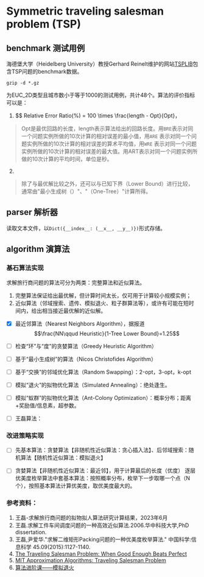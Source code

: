 # Symmetric traveling salesman problem (TSP)

## benchmark 测试用例

海德堡大学（Heidelberg University）教授Gerhard
Reinelt维护的网站[TSPLIB](http://comopt.ifi.uni-heidelberg.de/software/TSPLIB95/)包含TSP问题的benchmark数据。

```commandline
gzip -d *.gz
```

为EUC_2D类型且城市数小于等于1000的测试用例，共计48个。算法的评价指标可以是：

1. $$ Relative Error Ratio(%) = 100 \times \frac{length - Opt}{Opt}，

> Opt是最优回路的长度，length表示算法给出的回路长度。用`BRE`表示对同一个问题实例所做的10次计算的相对误差的最小值，用`ARE`
> 表示对同一个问题实例所做的10次计算的相对误差的算术平均值，用`WRE`
> 表示对同一个问题实例所做的10次计算的相对误差的最大值。用ART表示对同一个问题实例所做的10次计算的平均时间，单位是秒。

2. $$ $$

> 除了与最优解比较之外，还可以与已知下界（Lower Bound）进行比较，通常由"最小生成树（）"、"（One-Tree）"计算所得。

## parser 解析器

读取文本文件，以`Dict({__index__: (__x__, __y__)})`形式存储。

## algorithm 演算法

### 基石算法实现

求解旅行商问题的算法可分为两类：完整算法和近似算法。

1. 完整算法保证给出最优解，但计算时间太长，仅可用于计算较小规模实例；
2. 近似算法（邻域搜索、遗传、模拟退火、粒子群算法等），或许有可能在短时间内，给出相当接近最优解的近似解。

- [x] 最近邻算法（Nearest Neighbors Algorithm），据报道$$\frac{NN\qqud Heuristic}{1-Tree Lower Bound}=1.25$$

- [ ] 检查“环”与“度”的贪婪算法（Greedy Heuristic Algorithm）

- [ ] 基于“最小生成树”的算法（Nicos Christofides Algorithm）

- [ ] 基于“交换”的邻域优化算法（Random Swapping）：2-opt，3-opt，k-opt

- [ ] 模拟“退火”的拟物优化算法（Simulated Annealing）：绝处逢生。

- [ ] 模拟“蚁群”的拟物优化算法（Ant-Colony Optimization）：概率分布；距离+奖励值/信息素，超参数。

- [ ] 王磊算法：

### 改进策略实现

- [ ] 先基本算法：贪婪算法【非随机性近似算法：贪心插入法】、后邻域搜索：随机算法【随机性近似算法：模拟退火】

- [ ] 贪婪算法【非随机性近似算法：最近邻】，用于计算最后的长度（优度）
  逐层优美度枚举算法中套基本算法：按照概率分布，枚举下一步取哪一个点（N个），按照基本算法计算优美度，取优美度最大的。

### 参考资料：

1. 王磊-求解旅行商问题的拟物拟人算法研究计算结果，2023年6月
2. 王磊.求解工件车间调度问题的一种高效近似算法.2006.华中科技大学,PhD dissertation.
3. 王磊,尹爱华."求解二维矩形Packing问题的一种优美度枚举算法." 中国科学:信息科学 45.09(2015):1127-1140.
4. [The Traveling Salesman Problem: When Good Enough Beats Perfect](https://youtu.be/GiDsjIBOVoA)
5. [MIT Approximation Algorithms: Traveling Salesman Problem](https://youtu.be/zM5MW5NKZJg)
6. [算法进阶课——模拟退火](https://www.acwing.com/activity/content/32/)